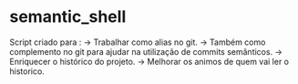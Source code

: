 # semantic_shell
  Script criado para :
 ->  Trabalhar como alias no git.
 ->  Também como complemento no git para ajudar na utilização de commits semânticos.
 ->  Enriquecer o histórico do projeto.
 ->  Melhorar os animos de quem vai ler o historico.
